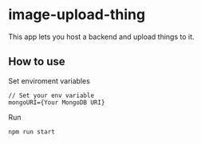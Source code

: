 # image-upload-thing
This app lets you host a backend and upload things to it.


## How to use

Set enviroment variables
```env
// Set your env variable
mongoURI={Your MongoDB URI}
```

Run
```cmd
npm run start
```

